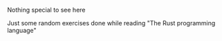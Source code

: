 Nothing special to see here

Just some random exercises done while reading "The Rust programming language"
